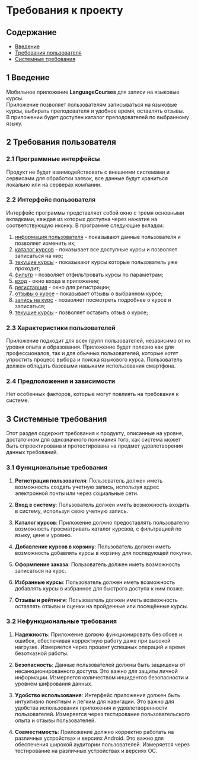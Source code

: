 # ﻿Требования к проекту
## Содержание
- [Введение](#1-Введение)
- [Требования пользователя](#2-Требования-пользователя)
- [Системные требования](#3-Системные-требования)

## 1 Введение

Мобильное приложение **LanguageCourses** для записи на языковые курсы.  
Приложение позволяет пользователям записываться на языковые курсы, выбирать преподователя и удобное время, оставлять отзывы.  
В приложении будет доступен каталог преподователей по выбранному языку.

## 2 Требования пользователя

### 2.1 Программные интерфейсы 

Продукт не будет взаимодействовать с внешними системами и сервисами для обработки заявок, все данные будут храниться локально или на серверах компании.

### 2.2 Интерфейс пользователя 

Интерфейс программы представляет собой окно с тремя основными вкладками, каждая из которых доступна через нажатие на соответствующую иконку. В программе следующие вкладки:

1) [информация пользователя](mockups/profile_page.png) - показывают данные пользователя и позволяет изменить их;  
2) [каталог курсов](mockups/catalog_page.png) - показывает все доступные курсы и позволяет записаться на них;  
3) [текущие курсы](mockups/profile_courses_page.png) - показывают курсы которые пользователь уже проходит;
4) [фильтр](mockups/filtr_page.png) - позволяет отфильтровать курсы по параметрам;
5) [вход](mockups/login.png) - окно входа в приложение;
6) [регистарция](mockups/sigin_page.png) - окно для регистрации;
7) [отзывы о курсе](mockups/list_rewiew_page.png) - показывает отзывы о выбранном курсе;
8) [запись на курс](mockups/course_follow_page.png) - позволяет посмотреть подробнее о курсе и записаться;
9) [текущие курсы](mockups/rewiew_page.png) - позволяет оставить отзыв о курсе;

### 2.3 Характеристики пользователей 

Приложение подходит для всех групп пользователей, независимо от их уровня опыта и образования. Приложение будет полезно как для профессионалов, так и для обычных пользователей, которые хотят упростить процесс выбора и поиска языкового курса. Пользователь должен обладать базовыми навыками использования смартфона.

### 2.4 Предположения и зависимости 

Нет особенных факторов, которые могут повлиять на требования к системе.

## 3 Системные требования

Этот раздел содержит требования к продукту, описанные на уровне, достаточном для однозначного понимания того, как система может быть спроектирована и протестирована на предмет удовлетворения данных требований.

### 3.1 Функциональные требования 

1. **Регистрация пользователя**: Пользователь должен иметь возможность создать учетную запись, используя адрес электронной почты или через социальные сети.

2. **Вход в систему**: Пользователь должен иметь возможность входить в систему, используя свою учетную запись.

3. **Каталог курсов**: Приложение должно предоставлять пользователю возможность просматривать каталог курсвов, с фильтрацией по языку, цене и уровню.

4. **Добавление курсов в корзину**: Пользователь должен иметь возможность добавлять курсы в корзину для последующей покупки.

5. **Оформление заказа**: Пользователь должен иметь возможность записаться на курс.

6. **Избранные курсы**: Пользователь должен иметь возможность добавлять курсы в избранное для быстрого доступа к ним позже.

7. **Отзывы и рейтинги**: Пользователь должен иметь возможность оставлять отзывы и оценки на пройденные или посещённые курсы.

### 3.2 Нефункциональные требования 

1. **Надежность**: Приложение должно функционировать без сбоев и ошибок, обеспечивая корректную работу даже при высокой нагрузке. Измеряется через процент успешных операций и время безотказной работы.

2. **Безопасность**: Данные пользователей должны быть защищены от несанкционированного доступа. Это важно для защиты личной информации. Измеряется количеством инцидентов безопасности и уровнем шифрования данных.

3. **Удобство использования**: Интерфейс приложения должен быть интуитивно понятным и легким для навигации. Это важно для удобства использования приложения и удовлетворенности пользователей. Измеряется через тестирование пользовательского опыта и отзывы пользователей.

4. **Совместимость**: Приложение должно корректно работать на различных устройствах и версиях Android. Это важно для обеспечения широкой аудитории пользователей. Измеряется через тестирование на различных устройствах и версиях ОС.
